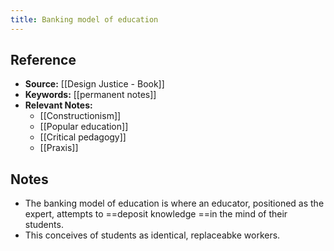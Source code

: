 ```yaml
---
title: Banking model of education
---
```

## Reference
- **Source:** [[Design Justice - Book]]
- **Keywords:** [[permanent notes]]
- **Relevant Notes:** 
	- [[Constructionism]]
	- [[Popular education]]
	- [[Critical pedagogy]]
	- [[Praxis]]
## Notes
+ The banking model of education is where an educator, positioned as the expert, attempts to ==deposit knowledge ==in the mind of their students.
+ This conceives of students as identical, replaceabke workers.